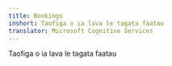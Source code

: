 ```yaml
---
title: Bookings
inshort: Taofiga o ia lava le tagata faatau
translator: Microsoft Cognitive Services
---
```


Taofiga o ia lava le tagata faatau


